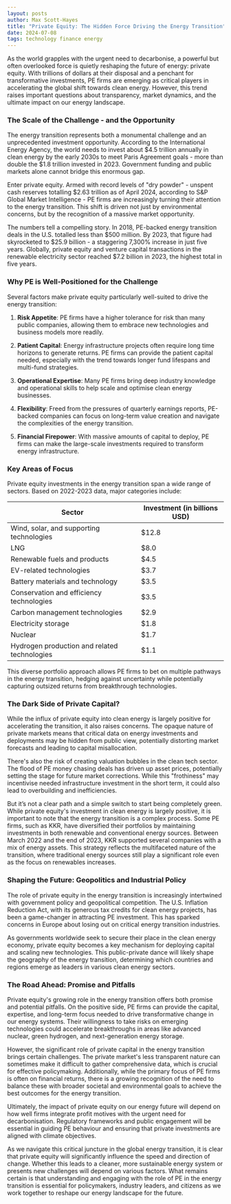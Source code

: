 ```yaml
---
layout: posts
author: Max Scott-Hayes
title: "Private Equity: The Hidden Force Driving the Energy Transition"
date: 2024-07-08
tags: technology finance energy
---
```

As the world grapples with the urgent need to decarbonise, a powerful but often overlooked force is quietly reshaping the future of energy: private equity. With trillions of dollars at their disposal and a penchant for transformative investments, PE firms are emerging as critical players in accelerating the global shift towards clean energy. However, this trend raises important questions about transparency, market dynamics, and the ultimate impact on our energy landscape.

### The Scale of the Challenge - and the Opportunity 

The energy transition represents both a monumental challenge and an unprecedented investment opportunity. According to the International Energy Agency, the world needs to invest about $4.5 trillion annually in clean energy by the early 2030s to meet Paris Agreement goals - more than double the $1.8 trillion invested in 2023. Government funding and public markets alone cannot bridge this enormous gap.

Enter private equity. Armed with record levels of "dry powder" - unspent cash reserves totalling $2.63 trillion as of April 2024, according to S&P Global Market Intelligence - PE firms are increasingly turning their attention to the energy transition. This shift is driven not just by environmental concerns, but by the recognition of a massive market opportunity.

The numbers tell a compelling story. In 2018, PE-backed energy transition deals in the U.S. totalled less than $500 million. By 2023, that figure had skyrocketed to $25.9 billion - a staggering 7,300% increase in just five years. Globally, private equity and venture capital transactions in the renewable electricity sector reached $7.2 billion in 2023, the highest total in five years.

### Why PE is Well-Positioned for the Challenge

Several factors make private equity particularly well-suited to drive the energy transition:

1. **Risk Appetite**: PE firms have a higher tolerance for risk than many public companies, allowing them to embrace new technologies and business models more readily.

2. **Patient Capital**: Energy infrastructure projects often require long time horizons to generate returns. PE firms can provide the patient capital needed, especially with the trend towards longer fund lifespans and multi-fund strategies.

3. **Operational Expertise**: Many PE firms bring deep industry knowledge and operational skills to help scale and optimise clean energy businesses.

4. **Flexibility**: Freed from the pressures of quarterly earnings reports, PE-backed companies can focus on long-term value creation and navigate the complexities of the energy transition.

5. **Financial Firepower**: With massive amounts of capital to deploy, PE firms can make the large-scale investments required to transform energy infrastructure.

### Key Areas of Focus

Private equity investments in the energy transition span a wide range of sectors. Based on 2022-2023 data, major categories include:

| Sector | Investment (in billions USD) |
|--------|------------------------------|
| Wind, solar, and supporting technologies | $12.8 |
| LNG | $8.0 |
| Renewable fuels and products | $4.5 |
| EV-related technologies | $3.7 |
| Battery materials and technology | $3.5 |
| Conservation and efficiency technologies | $3.5 |
| Carbon management technologies | $2.9 |
| Electricity storage | $1.8 |
| Nuclear | $1.7 |
| Hydrogen production and related technologies | $1.1 |

This diverse portfolio approach allows PE firms to bet on multiple pathways in the energy transition, hedging against uncertainty while potentially capturing outsized returns from breakthrough technologies.

### The Dark Side of Private Capital?

While the influx of private equity into clean energy is largely positive for accelerating the transition, it also raises concerns. The opaque nature of private markets means that critical data on energy investments and deployments may be hidden from public view, potentially distorting market forecasts and leading to capital misallocation.

There's also the risk of creating valuation bubbles in the clean tech sector. The flood of PE money chasing deals has driven up asset prices, potentially setting the stage for future market corrections. While this "frothiness" may incentivise needed infrastructure investment in the short term, it could also lead to overbuilding and inefficiencies.

But it’s not a clear path and a simple switch to start being completely green. While private equity's investment in clean energy is largely positive, it is important to note that the energy transition is a complex process. Some PE firms, such as KKR, have diversified their portfolios by maintaining investments in both renewable and conventional energy sources. Between March 2022 and the end of 2023, KKR supported several companies with a mix of energy assets. This strategy reflects the multifaceted nature of the transition, where traditional energy sources still play a significant role even as the focus on renewables increases. 

### Shaping the Future: Geopolitics and Industrial Policy

The role of private equity in the energy transition is increasingly intertwined with government policy and geopolitical competition. The U.S. Inflation Reduction Act, with its generous tax credits for clean energy projects, has been a game-changer in attracting PE investment. This has sparked concerns in Europe about losing out on critical energy transition industries.

As governments worldwide seek to secure their place in the clean energy economy, private equity becomes a key mechanism for deploying capital and scaling new technologies. This public-private dance will likely shape the geography of the energy transition, determining which countries and regions emerge as leaders in various clean energy sectors.

### The Road Ahead: Promise and Pitfalls

Private equity's growing role in the energy transition offers both promise and potential pitfalls. On the positive side, PE firms can provide the capital, expertise, and long-term focus needed to drive transformative change in our energy systems. Their willingness to take risks on emerging technologies could accelerate breakthroughs in areas like advanced nuclear, green hydrogen, and next-generation energy storage. 

However, the significant role of private capital in the energy transition brings certain challenges. The private market's less transparent nature can sometimes make it difficult to gather comprehensive data, which is crucial for effective policymaking. Additionally, while the primary focus of PE firms is often on financial returns, there is a growing recognition of the need to balance these with broader societal and environmental goals to achieve the best outcomes for the energy transition.

Ultimately, the impact of private equity on our energy future will depend on how well firms integrate profit motives with the urgent need for decarbonisation. Regulatory frameworks and public engagement will be essential in guiding PE behaviour and ensuring that private investments are aligned with climate objectives.

As we navigate this critical juncture in the global energy transition, it is clear that private equity will significantly influence the speed and direction of change. Whether this leads to a cleaner, more sustainable energy system or presents new challenges will depend on various factors. What remains certain is that understanding and engaging with the role of PE in the energy transition is essential for policymakers, industry leaders, and citizens as we work together to reshape our energy landscape for the future. 